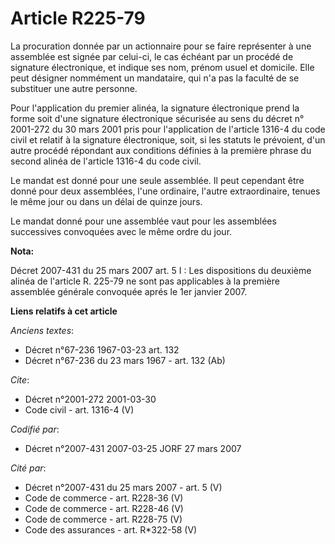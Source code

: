 # Article R225-79

La procuration donnée par un actionnaire pour se faire représenter à une assemblée est signée par celui-ci, le cas échéant
par un procédé de signature électronique, et indique ses nom, prénom usuel et domicile. Elle peut désigner nommément un
mandataire, qui n'a pas la faculté de se substituer une autre personne.

Pour l'application du premier alinéa, la signature électronique prend la forme soit d'une signature électronique sécurisée au
sens du décret n° 2001-272 du 30 mars 2001 pris pour l'application de l'article 1316-4 du code civil et relatif à la
signature électronique, soit, si les statuts le prévoient, d'un autre procédé répondant aux conditions définies à la première
phrase du second alinéa de l'article 1316-4 du code civil.

Le mandat est donné pour une seule assemblée. Il peut cependant être donné pour deux assemblées, l'une ordinaire, l'autre
extraordinaire, tenues le même jour ou dans un délai de quinze jours.

Le mandat donné pour une assemblée vaut pour les assemblées successives convoquées avec le même ordre du jour.

**Nota:**

Décret 2007-431 du 25 mars 2007 art. 5 I : Les dispositions du deuxième alinéa de l'article R. 225-79 ne sont pas applicables
à la première assemblée générale convoquée aprés le 1er janvier 2007.

**Liens relatifs à cet article**

_Anciens textes_:

  - Décret n°67-236 1967-03-23 art. 132
  - Décret n°67-236 du 23 mars 1967 - art. 132 (Ab)

_Cite_:

  - Décret n°2001-272 2001-03-30
  - Code civil - art. 1316-4 (V)

_Codifié par_:

  - Décret n°2007-431 2007-03-25 JORF 27 mars 2007

_Cité par_:

  - Décret n°2007-431 du 25 mars 2007 - art. 5 (V)
  - Code de commerce - art. R228-36 (V)
  - Code de commerce - art. R228-46 (V)
  - Code de commerce - art. R228-75 (V)
  - Code des assurances - art. R*322-58 (V)
